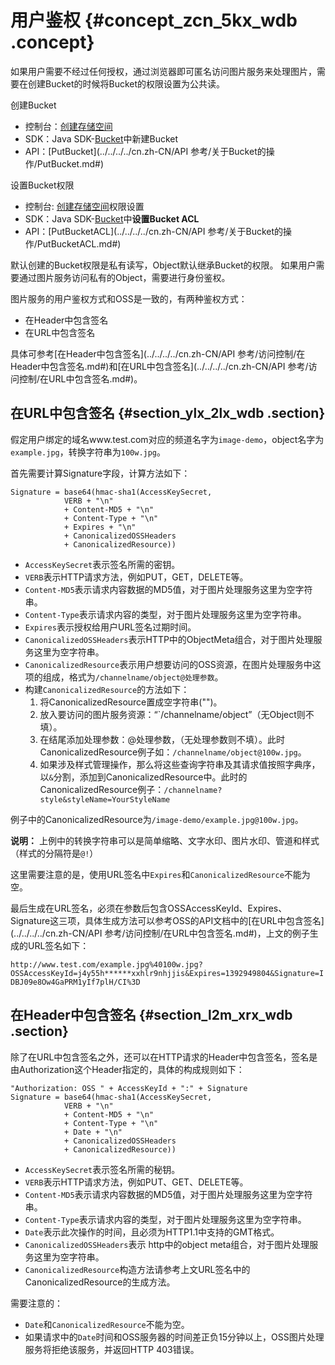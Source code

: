 # 用户鉴权 {#concept_zcn_5kx_wdb .concept}

如果用户需要不经过任何授权，通过浏览器即可匿名访问图片服务来处理图片，需要在创建Bucket的时候将Bucket的权限设置为公共读。

创建Bucket

-   控制台：[创建存储空间](../../../../cn.zh-CN/控制台用户指南/管理存储空间/创建存储空间.md#)
-   SDK：Java SDK-[Bucket](https://help.aliyun.com/document_detail/32012.html)中新建Bucket
-   API：[PutBucket](../../../../cn.zh-CN/API 参考/关于Bucket的操作/PutBucket.md#)

设置Bucket权限

-   控制台: [创建存储空间](../../../../cn.zh-CN/控制台用户指南/管理存储空间/创建存储空间.md#)权限设置
-   SDK：Java SDK-[Bucket](https://help.aliyun.com/document_detail/32012.html)中**设置Bucket ACL**
-   API：[PutBucketACL](../../../../cn.zh-CN/API 参考/关于Bucket的操作/PutBucketACL.md#)

默认创建的Bucket权限是私有读写，Object默认继承Bucket的权限。 如果用户需要通过图片服务访问私有的Object，需要进行身份鉴权。

图片服务的用户鉴权方式和OSS是一致的，有两种鉴权方式：

-   在Header中包含签名
-   在URL中包含签名

具体可参考[在Header中包含签名](../../../../cn.zh-CN/API 参考/访问控制/在Header中包含签名.md#)和[在URL中包含签名](../../../../cn.zh-CN/API 参考/访问控制/在URL中包含签名.md#)。

## 在URL中包含签名 {#section_ylx_2lx_wdb .section}

假定用户绑定的域名www.test.com对应的频道名字为`image-demo`，object名字为`example.jpg`，转换字符串为`100w.jpg`。

首先需要计算Signature字段，计算方法如下：

```
Signature = base64(hmac-sha1(AccessKeySecret, 
            VERB + "\n" 
            + Content-MD5 + "\n" 
            + Content-Type + "\n" 
            + Expires + "\n" 
            + CanonicalizedOSSHeaders
            + CanonicalizedResource))
```

-   `AccessKeySecret`表示签名所需的密钥。
-   `VERB`表示HTTP请求方法，例如PUT，GET，DELETE等。
-   `Content-MD5`表示请求内容数据的MD5值，对于图片处理服务这里为空字符串。
-   `Content-Type`表示请求内容的类型，对于图片处理服务这里为空字符串。
-   `Expires`表示授权给用户URL签名过期时间。
-   `CanonicalizedOSSHeaders`表示HTTP中的ObjectMeta组合，对于图片处理服务这里为空字符串。
-   `CanonicalizedResource`表示用户想要访问的OSS资源，在图片处理服务中这项的组成，格式为`/channelname/object@处理参数`。
-   构建`CanonicalizedResource`的方法如下：
    1.  将CanonicalizedResource置成空字符串\(""\)。
    2.  放入要访问的图片服务资源：“\`/channelname/object”（无Object则不填）。
    3.  在结尾添加处理参数：@处理参数，（无处理参数则不填）。此时CanonicalizedResource例子如：`/channelname/object@100w.jpg`。
    4.  如果涉及样式管理操作，那么将这些查询字符串及其请求值按照字典序，以`&`分割，添加到CanonicalizedResource中。此时的CanonicalizedResource例子：`/channelname?style&styleName=YourStyleName`

例子中的CanonicalizedResource为`/image-demo/example.jpg@100w.jpg`。

**说明：** 上例中的转换字符串可以是简单缩略、文字水印、图片水印、管道和样式（样式的分隔符是`@!`）

这里需要注意的是，使用URL签名中`Expires`和`CanonicalizedResource`不能为空。

最后生成在URL签名，必须在参数后包含OSSAccessKeyId、Expires、Signature这三项，具体生成方法可以参考OSS的API文档中的[在URL中包含签名](../../../../cn.zh-CN/API 参考/访问控制/在URL中包含签名.md#)，上文的例子生成的URL签名如下：

 `http://www.test.com/example.jpg%40100w.jpg?OSSAccessKeyId=j4y55h******xxhlr9nhjjis&Expires=1392949804&Signature=IDBJ09e8Ow4GaPRM1yIf7plH/CI%3D`

## 在Header中包含签名 {#section_l2m_xrx_wdb .section}

除了在URL中包含签名之外，还可以在HTTP请求的Header中包含签名，签名是由Authorization这个Header指定的，具体的构成规则如下：

```
"Authorization: OSS " + AccessKeyId + ":" + Signature
Signature = base64(hmac-sha1(AccessKeySecret,
            VERB + "\n" 
            + Content-MD5 + "\n" 
            + Content-Type + "\n" 
            + Date + "\n" 
            + CanonicalizedOSSHeaders
            + CanonicalizedResource))
```

-   `AccessKeySecret`表示签名所需的秘钥。
-   `VERB`表示HTTP请求方法，例如PUT、GET、DELETE等。
-   `Content-MD5`表示请求内容数据的MD5值，对于图片处理服务这里为空字符串。
-   `Content-Type`表示请求内容的类型，对于图片处理服务这里为空字符串。
-   `Date`表示此次操作的时间，且必须为HTTP1.1中支持的GMT格式。
-   `CanonicalizedOSSHeaders`表示 http中的object meta组合，对于图片处理服务这里为空字符串。
-   `CanonicalizedResource`构造方法请参考上文URL签名中的CanonicalizedResource的生成方法。

需要注意的：

-   `Date`和`CanonicalizedResource`不能为空。
-   如果请求中的`Date`时间和OSS服务器的时间差正负15分钟以上，OSS图片处理服务将拒绝该服务，并返回HTTP 403错误。

